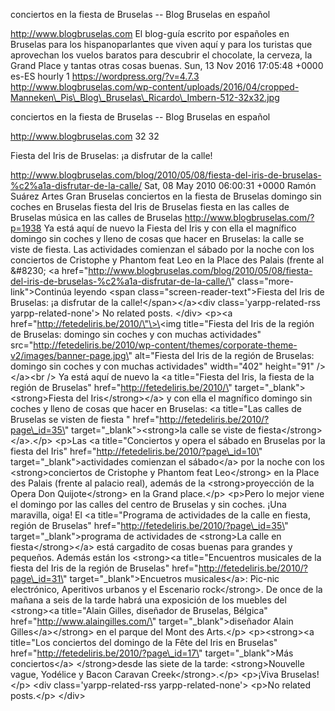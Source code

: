 conciertos en la fiesta de Bruselas -- Blog Bruselas en español

http://www.blogbruselas.com El blog-guía escrito por españoles en
Bruselas para los hispanoparlantes que viven aquí y para los turistas
que aprovechan los vuelos baratos para descubrir el chocolate, la
cerveza, la Grand Place y tantas otras cosas buenas. Sun, 13 Nov 2016
17:05:48 +0000 es-ES hourly 1 https://wordpress.org/?v=4.7.3
http://www.blogbruselas.com/wp-content/uploads/2016/04/cropped-Manneken\_Pis\_Blog\_Bruselas\_Ricardo\_Imbern-512-32x32.jpg

conciertos en la fiesta de Bruselas -- Blog Bruselas en español

http://www.blogbruselas.com 32 32

Fiesta del Iris de Bruselas: ¡a disfrutar de la calle!

http://www.blogbruselas.com/blog/2010/05/08/fiesta-del-iris-de-bruselas-%c2%a1a-disfrutar-de-la-calle/
Sat, 08 May 2010 06:00:31 +0000 Ramón Suárez Artes Gran Bruselas
conciertos en la fiesta de Bruselas domingo sin coches en Bruselas
fiesta del Iris de Bruselas fiesta en las calles de Bruselas música en
las calles de Bruselas http://www.blogbruselas.com/?p=1938 Ya está aquí
de nuevo la Fiesta del Iris y con ella el magnífico domingo sin coches y
lleno de cosas que hacer en Bruselas: la calle se viste de fiesta. Las
actividades comienzan el sábado por la noche con los conciertos de
Cristophe y Phantom feat Leo en la Place des Palais (frente al &\#8230;
\<a
href=\"http://www.blogbruselas.com/blog/2010/05/08/fiesta-del-iris-de-bruselas-%c2%a1a-disfrutar-de-la-calle/\"
class=\"more-link\"\>Continúa leyendo \<span
class=\"screen-reader-text\"\>Fiesta del Iris de Bruselas: ¡a disfrutar
de la calle!\</span\>\</a\>\<div class=\'yarpp-related-rss
yarpp-related-none\'\> No related posts. \</div\> \<p\>\<a
href=\"http://fetedeliris.be/2010/\"\>\<img title=\"Fiesta del Iris de
la región de Bruselas: domingo sin coches y con muchas actividades\"
src=\"http://fetedeliris.be/2010/wp-content/themes/corporate-theme-v2/images/banner-page.jpg\"
alt=\"Fiesta del Iris de la región de Bruselas: domingo sin coches y con
muchas actividades\" width=\"402\" height=\"91\" /\>\</a\>\<br /\> Ya
está aquí de nuevo la \<a title=\"Fiesta del Iris, la fiesta de la
región de Bruselas\" href=\"http://fetedeliris.be/2010/\"
target=\"\_blank\"\>\<strong\>Fiesta del Iris\</strong\>\</a\> y con
ella el magnífico domingo sin coches y lleno de cosas que hacer en
Bruselas: \<a title=\"Las calles de Bruselas se visten de fiesta \"
href=\"http://fetedeliris.be/2010/?page\_id=35\"
target=\"\_blank\"\>\<strong\>la calle se viste de
fiesta\</strong\>\</a\>.\</p\> \<p\>Las \<a title=\"Conciertos y opera
el sábado en Bruselas por la fiesta del Iris\"
href=\"http://fetedeliris.be/2010/?page\_id=10\"
target=\"\_blank\"\>actividades comienzan el sábado\</a\> por la noche
con los \<strong\>conciertos de Cristophe y Phantom feat Leo\</strong\>
en la Place des Palais (frente al palacio real), además de la
\<strong\>proyección de la Opera Don Quijote\</strong\> en la Grand
place.\</p\> \<p\>Pero lo mejor viene el domingo por las calles del
centro de Bruselas y sin coches. ¡Una maravilla, oiga! El \<a
title=\"Programa de actividades de la calle en fiesta, región de
Bruselas\" href=\"http://fetedeliris.be/2010/?page\_id=35\"
target=\"\_blank\"\>programa de actividades de \<strong\>La calle en
fiesta\</strong\>\</a\> está cargadito de cosas buenas para grandes y
pequeños. Además están los \<strong\>\<a title=\"Encuentros musicales de
la fiesta del Iris de la región de Bruselas\"
href=\"http://fetedeliris.be/2010/?page\_id=31\"
target=\"\_blank\"\>Encuetros musicales\</a\>: Pic-nic electrónico,
Aperitivos urbanos y el Escenario rock\</strong\>. De once de la mañana
a seis de la tarde habrá una exposición de los muebles del \<strong\>\<a
title=\"Alain Gilles, diseñador de Bruselas, Bélgica\"
href=\"http://www.alaingilles.com/\" target=\"\_blank\"\>diseñador Alain
Gilles\</a\>\</strong\> en el parque del Mont des Arts.\</p\>
\<p\>\<strong\>\<a title=\"Los conciertos del domingo de la Fête del
Iris en Bruselas\" href=\"http://fetedeliris.be/2010/?page\_id=17\"
target=\"\_blank\"\>Más conciertos\</a\> \</strong\>desde las siete de
la tarde: \<strong\>Nouvelle vague, Yodélice y Bacon Caravan
Creek\</strong\>.\</p\> \<p\>¡Viva Bruselas!\</p\> \<div
class=\'yarpp-related-rss yarpp-related-none\'\> \<p\>No related
posts.\</p\> \</div\>
